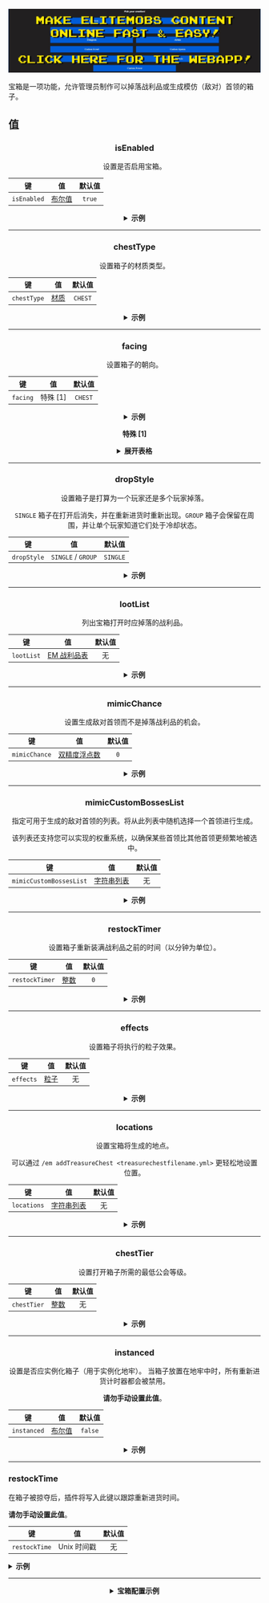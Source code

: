 [![webapp_banner.jpg](../../../img/wiki/webapp_banner.jpg)](https://magmaguy.com/webapp/webapp.html)

宝箱是一项功能，允许管理员制作可以掉落战利品或生成模仿（敌对）首领的箱子。

<div align="center">

<div align="left">

## 值

</div>

### isEnabled

设置是否启用宝箱。

| 键        |       值        | 默认值 |
|-----------|:---------------:|:------:|
| `isEnabled` | [布尔值](#boolean) | `true`  |

<details>

<summary><b>示例</b></summary>

<div align="left">

```yml
isEnabled: true
```

</div>

</details>

***

### chestType

设置箱子的材质类型。

| 键        |        值         | 默认值 |
|-----------|:---------------------:|:------:|
| `chestType` | [材质](#material) | `CHEST` |

<details>

<summary><b>示例</b></summary>

<div align="left">

```yml
chestType: CHEST
```
*这需要是有效的箱子材质，例如 `CHEST` 或 `BARREL`*。

<div align="center">

![create_chest_material.jpg](../../../img/wiki/create_chest_material.jpg)

</div>

</div>

</details>

***

### facing

设置箱子的朝向。

| 键        |   值    | 默认值 |
|-----------|:-----------:|:------:|
| `facing` | 特殊 [1] | `CHEST` |

<details>

<summary><b>示例</b></summary>

<div align="left">

```yml
facing: CHEST
```
*这需要是有效的箱子材质，例如 `CHEST` 或 `BARREL`*。

</div>

</details>

**特殊 [1]**

<details>

<summary><b>展开表格</b></summary>

| 朝向  |
|---------|
| `NORTH` |
| `SOUTH` |
| `WEST`  |
| `EAST`  |

</details>

***

### dropStyle

设置箱子是打算为一个玩家还是多个玩家掉落。

`SINGLE` 箱子在打开后消失，并在重新进货时重新出现。`GROUP` 箱子会保留在周围，并让单个玩家知道它们处于冷却状态。

| 键        |       值        | 默认值 |
|-----------|:---------------:|:------:|
| `dropStyle` | `SINGLE` / `GROUP` | `SINGLE` |

<details>

<summary><b>示例</b></summary>

<div align="left">

```yml
dropStyle: SINGLE
```

</div>

</details>

***

### lootList

列出宝箱打开时应掉落的战利品。

| 键        |                        值                        | 默认值 |
|-----------|:----------------------------------------------------:|:------:|
| `lootList` | [EM 战利品表]($language$/elitemobs/loot_tables.md) |  无   |

<details>

<summary><b>示例</b></summary>

<div align="left">

```yml
lootList:
- filename=elite_scrap_tiny.yml:chance=0.90
- magmaguys_toothpick.yml
```

</div>

</details>

***

### mimicChance

设置生成敌对首领而不是掉落战利品的机会。

| 键        |      值        | 默认值 |
|-----------|:---------------:|:------:|
| `mimicChance` | [双精度浮点数](#double) |   `0`   |

<details>

<summary><b>示例</b></summary>

<div align="left">

```yml
mimicChance: 0.5
```

</div>

</details>

***

### mimicCustomBossesList

指定可用于生成的敌对首领的列表。将从此列表中随机选择一个首领进行生成。

该列表还支持您可以实现的权重系统，以确保某些首领比其他首领更频繁地被选中。

| 键        |      值        | 默认值 |
|-----------|:---------------:|:------:|
| `mimicCustomBossesList` | [字符串列表](#string_list) |  无   |

<details>

<summary><b>示例</b></summary>

<div align="left">

```yml
mimicCustomBossesList:
- my_cool_mimic_boss.yml
- weak_mimic_boss.yml
```
*如果您希望为首领分配权重，则列表应按如下格式设置：*

```yml
mimicCustomBossesList:
- my_cool_mimic_boss.yml:60
- weak_mimic_boss.yml:40
```

*在此配置中，`my_cool_mimic_boss.yml` 比 `weak_mimic_boss.yml` 更可能被选择生成。*

</div>

</details>

***

### restockTimer

设置箱子重新装满战利品之前的时间（以分钟为单位）。

| 键        |      值        | 默认值 |
|-----------|:---------------:|:------:|
| `restockTimer` | [整数](#integer) |   `0`   |

<details>

<summary><b>示例</b></summary>

<div align="left">

```yml
restockTimer: 30
```

</div>

</details>

***

### effects

设置箱子将执行的粒子效果。

| 键        |      值        | 默认值 |
|-----------|:---------------:|:------:|
| `effects` | [粒子](https://hub.spigotmc.org/javadocs/spigot/org/bukkit/Particle.html) |  无   |

<details>

<summary><b>示例</b></summary>

<div align="left">

```yml
effects:
- DRIP_LAVA
- SMOKE_NORMAL
```

<div align="center">

![create_chest_effects.jpg](../../../img/wiki/create_chest_effects.jpg)

</div>

</div>

</details>

***

### locations

设置宝箱将生成的地点。

可以通过 `/em addTreasureChest <treasurechestfilename.yml>` 更轻松地设置位置。

| 键        |           值            | 默认值 |
|-----------|:---------------------------:|:------:|
| `locations` | [字符串列表](#string_list) |  无   |

<details>

<summary><b>示例</b></summary>

<div align="left">

```yml
locations:
- my_world,10,50,10,0,0
- my_nether_world,12,58,12,0,0
```

</div>

</details>

***

### chestTier

设置打开箱子所需的最低公会等级。

| 键        |           值            | 默认值 |
|-----------|:---------------------------:|:------:|
| `chestTier` | [整数](#integer) |  无   |

<details>

<summary><b>示例</b></summary>

<div align="left">

```yml
chestTier: 3
```

</div>

</details>

***

### instanced

设置是否应实例化箱子（用于实例化地牢）。
当箱子放置在地牢中时，所有重新进货计时器都会被禁用。

**请勿手动设置此值**。

| 键        |     值     | 默认值 |
|-----------|:--------------:|:------:|
| `instanced` | [布尔值](#boolean) |  `false`   |

<details>

<summary><b>示例</b></summary>

<div align="left">

```yml
instanced: true
```

</div>

</details>

</div>

***

### restockTime

在箱子被掠夺后，插件将写入此键以跟踪重新进货时间。

**请勿手动设置此值**。

| 键        |     值     | 默认值 |
|-----------|:--------------:|:------:|
| `restockTime` | Unix 时间戳 |  无   |

<details>

<summary><b>示例</b></summary>

<div align="left">

```yml
restockTime: 1707394380
```

</div>

</details>

</div>

***

<details>

<summary align="center"><b>宝箱配置示例</b></summary>

<div align="left">

```yml
isEnabled: true
chestType: CHEST
facing: NORTH
dropStyle: MULTIPLE
lootList:
- filename=elite_scrap_tiny.yml:chance=0.90
- magmaguys_toothpick.yml:chance=0.95
mimicChance: 0.50
mimicCustomBossesList:
- balrog.yml
- killer_rabbit_of_caerbannog.yml
restockTimer: 1
effects: SMOKE_NORMAL
locations:
- world,0.0,-60.0,-14.0,0.0,0.0
```

<div align="center">

![create_chest_chest.jpg](../../../img/wiki/create_chest_chest.jpg)

</div>

</div>

</details>
